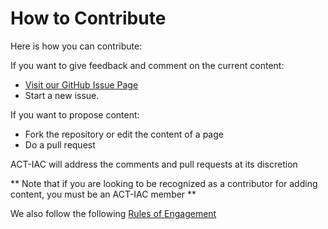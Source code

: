 # How to Contribute

Here is how you can contribute:

If you want to give feedback and comment on the current content:

- [Visit our GitHub Issue Page](https://github.com/blockchain-working-group/blockchain-playbook/issues)
- Start a new issue.

If you want to propose content:

- Fork the repository or edit the content of a page
- Do a pull request

ACT-IAC will address the comments and pull requests at its discretion

** Note that if you are looking to be recognized as a contributor for adding content, you must be an ACT-IAC member **

We also follow the following [Rules of Engagement](https://github.com/blockchain-working-group/blockchain-playbook/blob/master/rules-of-engagement.md)
